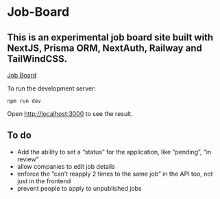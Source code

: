 # Job-Board

## This is an experimental job board site built with NextJS, Prisma ORM, NextAuth, Railway and TailWindCSS.

[Job Board](https://flaviocopes.notion.site/BOOTCAMP-Week-10-3a88f0844dc3495db394dbc60c3cb29f)

To run the development server:
```
npm run dev
```
Open [http://localhost:3000](http://localhost:3000) to see the result.


## To do
- Add the ability to set a “status” for the application, like “pending”, “in review”
- allow companies to edit job details
- enforce the “can’t reapply 2 times to the same job” in the API too, not just in the frontend
- prevent people to apply to unpublished jobs